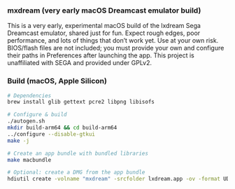 ### mxdream (very early macOS Dreamcast emulator build)
This is a very early, experimental macOS build of the lxdream Sega Dreamcast emulator, shared just for fun. Expect rough edges, poor performance, and lots of things that don’t work yet. Use at your own risk. BIOS/flash files are not included; you must provide your own and configure their paths in Preferences after launching the app. This project is unaffiliated with SEGA and provided under GPLv2.

### Build (macOS, Apple Silicon)
```bash
# Dependencies
brew install glib gettext pcre2 libpng libisofs

# Configure & build
./autogen.sh
mkdir build-arm64 && cd build-arm64
../configure --disable-gtkui
make -j

# Create an app bundle with bundled libraries
make macbundle

# Optional: create a DMG from the app bundle
hdiutil create -volname "mxdream" -srcfolder lxdream.app -ov -format UDZO mxdream.dmg
```
